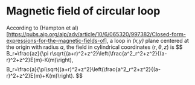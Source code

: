 # Magnetic field of circular loop

According to (Hampton et
al)[https://pubs.aip.org/aip/adv/article/10/6/065320/997382/Closed-form-expressions-for-the-magnetic-fields-of],
a loop in *(x,y)* plane centered at the origin with radius *a*, the field in cylindrical coordinates $(r,\theta,z)$ is
$$
B_r=\frac{az}{\pi r\sqrt{(a+r)^2+z^2}\left(\frac{a^2_r^2+z^2}{(a-r)^2+z^2}E(m)-K(m)\right),
$$
$$
B_r=\frac{a}{\pi\sqrt{(a+r)^2+z^2}\left(\frac{a^2_r^2+z^2}{(a-r)^2+z^2}E(m)+K(m)\right).
$$
